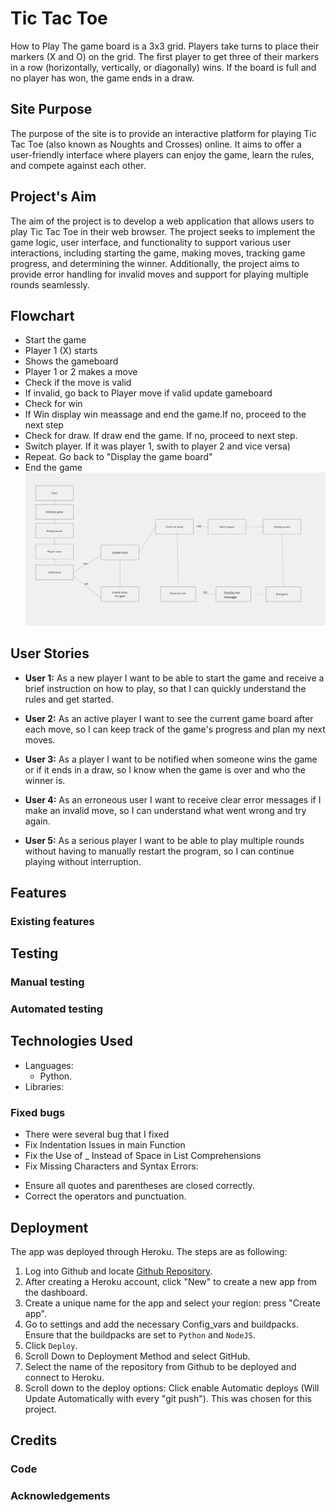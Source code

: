 # Tic Tac Toe

How to Play
The game board is a 3x3 grid.
Players take turns to place their markers (X and O) on the grid.
The first player to get three of their markers in a row (horizontally, vertically, or diagonally) wins.
If the board is full and no player has won, the game ends in a draw.


## Site Purpose

The purpose of the site is to provide an interactive platform for playing Tic Tac Toe (also known as Noughts and Crosses) online. It aims to offer a user-friendly interface where players can enjoy the game, learn the rules, and compete against each other.

## Project's Aim

The aim of the project is to develop a web application that allows users to play Tic Tac Toe in their web browser. The project seeks to implement the game logic, user interface, and functionality to support various user interactions, including starting the game, making moves, tracking game progress, and determining the winner. Additionally, the project aims to provide error handling for invalid moves and support for playing multiple rounds seamlessly.


## Flowchart
* Start the game 
* Player 1 (X) starts
* Shows the gameboard
* Player 1 or 2 makes a move
* Check if the move is valid
* If invalid, go back to Player move if valid update gameboard
* Check for win 
* If Win display win meassage and end the game.If no, proceed to the next step
* Check for draw. If draw end the game. If no, proceed to next step. 
* Switch player. If it was player 1, swith to player 2 and vice versa)
* Repeat. Go back to "Display the game board" 
* End the game
![Design FlowChart](assets/images/flowchart.png)

## User Stories

* **User 1:** As a new player I want to be able to start the game and receive a brief instruction on how to play, so that I can quickly understand the rules and get started.

* **User 2:** As an active player I want to see the current game board after each move, so I can keep track of the game's progress and plan my next moves.

* **User 3:** As a player I want to be notified when someone wins the game or if it ends in a draw, so I know when the game is over and who the winner is.

* **User 4:** As an erroneous user I want to receive clear error messages if I make an invalid move, so I can understand what went wrong and try again.

* **User 5:** As a serious player I want to be able to play multiple rounds without having to manually restart the program, so I can continue playing without interruption.




## Features
### Existing features

## Testing
### Manual testing

### Automated testing

## Technologies Used
* Languages: 
    * Python.
* Libraries:
    
### Fixed bugs
* There were several bug that I fixed 
* Fix Indentation Issues in main Function
* Fix the Use of _ Instead of Space in List Comprehensions
* Fix Missing Characters and Syntax Errors:
 - Ensure all quotes and parentheses are closed correctly.
 - Correct the operators and punctuation.


## Deployment
 The app was deployed through Heroku. The steps are as following:

1. Log into Github and locate [Github Repository](https://rosencrantzart.github.io/tiktaktoe/).
2. After creating a Heroku account, click "New" to create a new app from the dashboard.
3. Create a unique name for the app and select your region: press "Create app".
4. Go to settings and add the necessary Config_vars and buildpacks. Ensure that the buildpacks are set to `Python` and `NodeJS`.
5. Click `Deploy`.
6. Scroll Down to Deployment Method and select GitHub.
7. Select the name of the repository from Github to be deployed and connect to Heroku.
8. Scroll down to the deploy options: 
Click enable Automatic deploys (Will Update Automatically with every "git push"). This was chosen for this project.

## Credits
### Code
### Acknowledgements

